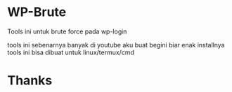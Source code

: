 # WP-Brute
Tools ini untuk brute force pada 
wp-login



tools ini sebenarnya banyak di youtube
aku buat begini biar enak installnya 
tools ini bisa dibuat untuk linux/termux/cmd

# Thanks
